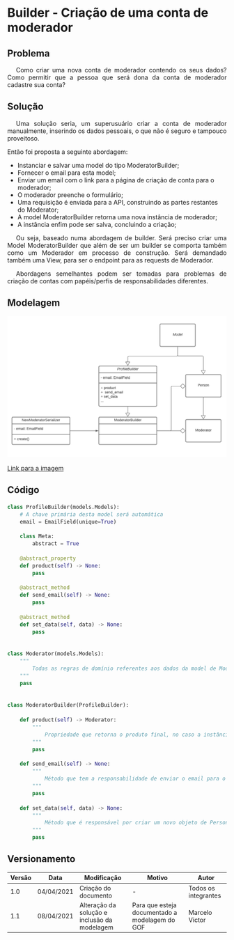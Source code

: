 # Builder - Criação de uma conta de moderador

## Problema

<p style="text-indent: 20px; text-align: justify">
Como criar uma nova conta de moderador contendo os seus dados? Como permitir que a pessoa que será dona da conta de moderador cadastre sua conta?
</p>

## Solução

<p style="text-indent: 20px; text-align: justify">
Uma solução seria, um superusuário criar a conta de moderador manualmente, inserindo os dados pessoais, o que não é seguro e tampouco proveitoso. 
</p>

Então foi proposta a seguinte abordagem:

- Instanciar e salvar uma model do tipo ModeratorBuilder;
- Fornecer o email para esta model;
- Enviar um email com o link para a página de criação de conta para o moderador;
- O moderador preenche o formulário;
- Uma requisição é enviada para a API, construindo as partes restantes do Moderator;
- A model ModeratorBuilder retorna uma nova instância de moderador;
- A instância enfim pode ser salva, concluindo a criação;

<p style="text-indent: 20px; text-align: justify">
Ou seja, baseado numa abordagem de builder. Será preciso criar uma Model ModeratorBuilder que além de ser um builder se comporta também como um Moderador em processo de construção. Será demandado também uma View, para ser o endpoint para as requests de Moderador.  
</p>

<p style="text-indent: 20px; text-align: justify">
Abordagens semelhantes podem ser tomadas para problemas de criação de contas com papéis/perfis de responsabilidades diferentes.
</p>

## Modelagem

![Diagrama de builder do moderador](../../../../../assets/gofs/modelos/builder_moderador.png)

<a href="https://drive.google.com/file/d/16nmouwfYAg6tl0JegQ4VkxEqzZ6b7rrd/view?usp=sharing" target="_blank" rel="noopener noreferrer">Link para a imagem</a>

## Código

```python
class ProfileBuilder(models.Models):
    # A chave primária desta model será automática
    email = EmailField(unique=True)

    class Meta:
        abstract = True

    @abstract_property
    def product(self) -> None:
        pass

    @abstract_method
    def send_email(self) -> None:
        pass

    @abstract_method
    def set_data(self, data) -> None:
        pass


class Moderator(models.Models):
    """
        Todas as regras de domínio referentes aos dados da model de Moderador
    """
    pass


class ModeratorBuilder(ProfileBuilder):

    def product(self) -> Moderator:
        """
            Propriedade que retorna o produto final, no caso a instância de Moderator, prontap para ser salva
        """
        pass

    def send_email(self) -> None:
        """
            Método que tem a responsabilidade de enviar o email para o moderador contendo o link para o formulário de cadastro, seja por chamar um serviço de email
        """
        pass

    def set_data(self, data) -> None:
        """
            Método que é responsável por criar um novo objeto de Person com os dados fornecidos e também criar o objeto moderador
        """
        pass

```

## Versionamento

| Versão | Data       | Modificação                                  | Motivo                                         | Autor                |
| ------ | ---------- | -------------------------------------------- | ---------------------------------------------- | -------------------- |
| 1.0    | 04/04/2021 | Criação do documento                         | -                                              | Todos os integrantes |
| 1.1    | 08/04/2021 | Alteração da solução e inclusão da modelagem | Para que esteja documentado a modelagem do GOF | Marcelo Victor       |
